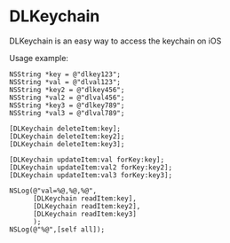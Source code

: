 DLKeychain
==========

DLKeychain is an easy way to access the keychain on iOS

Usage example:

    NSString *key = @"dlkey123";
    NSString *val = @"dlval123";
    NSString *key2 = @"dlkey456";
    NSString *val2 = @"dlval456";
    NSString *key3 = @"dlkey789";
    NSString *val3 = @"dlval789";

    [DLKeychain deleteItem:key];
    [DLKeychain deleteItem:key2];
    [DLKeychain deleteItem:key3];
    
    [DLKeychain updateItem:val forKey:key];
    [DLKeychain updateItem:val2 forKey:key2];
    [DLKeychain updateItem:val3 forKey:key3];
    
    NSLog(@"val=%@,%@,%@",
          [DLKeychain readItem:key],
          [DLKeychain readItem:key2],
          [DLKeychain readItem:key3]
          );
    NSLog(@"%@",[self all]);
    
